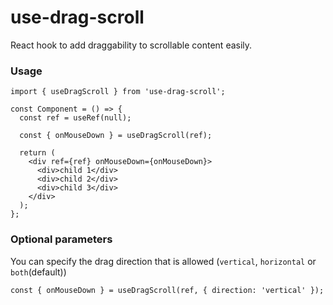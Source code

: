 # use-drag-scroll

React hook to add draggability to scrollable content easily.

### Usage

```tsx
import { useDragScroll } from 'use-drag-scroll';

const Component = () => {
  const ref = useRef(null);

  const { onMouseDown } = useDragScroll(ref);

  return (
    <div ref={ref} onMouseDown={onMouseDown}>
      <div>child 1</div>
      <div>child 2</div>
      <div>child 3</div>
    </div>
  );
};
```

### Optional parameters

You can specify the drag direction that is allowed (`vertical`, `horizontal` or `both`(default))

```tsx
const { onMouseDown } = useDragScroll(ref, { direction: 'vertical' });
```
